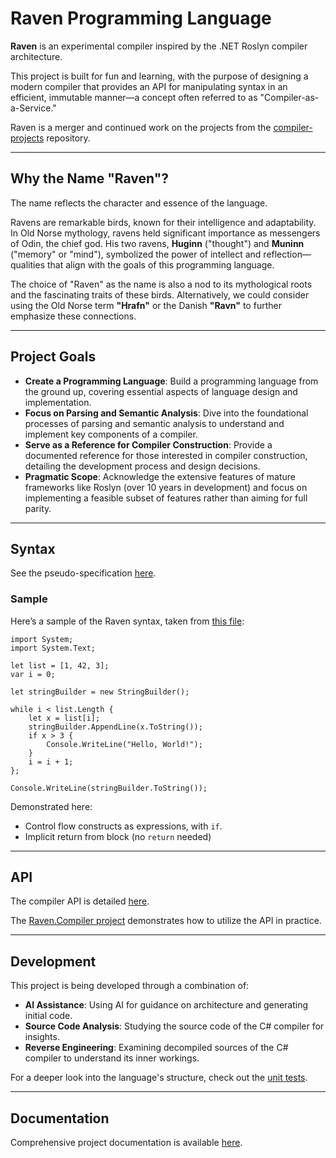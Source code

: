 # Raven Programming Language

**Raven** is an experimental compiler inspired by the .NET Roslyn compiler architecture.

This project is built for fun and learning, with the purpose of designing a modern compiler that provides an API for manipulating syntax in an efficient, immutable manner—a concept often referred to as "Compiler-as-a-Service."

Raven is a merger and continued work on the projects from the [compiler-projects](https://github.com/marinasundstrom/compiler-projects) repository.

---

## Why the Name "Raven"?

The name reflects the character and essence of the language.

Ravens are remarkable birds, known for their intelligence and adaptability. In Old Norse mythology, ravens held significant importance as messengers of Odin, the chief god. His two ravens, **Huginn** ("thought") and **Muninn** ("memory" or "mind"), symbolized the power of intellect and reflection—qualities that align with the goals of this programming language.

The choice of "Raven" as the name is also a nod to its mythological roots and the fascinating traits of these birds. Alternatively, we could consider using the Old Norse term **"Hrafn"** or the Danish **"Ravn"** to further emphasize these connections.

---

## Project Goals

- **Create a Programming Language**: Build a programming language from the ground up, covering essential aspects of language design and implementation.
- **Focus on Parsing and Semantic Analysis**: Dive into the foundational processes of parsing and semantic analysis to understand and implement key components of a compiler.
- **Serve as a Reference for Compiler Construction**: Provide a documented reference for those interested in compiler construction, detailing the development process and design decisions.
- **Pragmatic Scope**: Acknowledge the extensive features of mature frameworks like Roslyn (over 10 years in development) and focus on implementing a feasible subset of features rather than aiming for full parity.

---

## Syntax

See the pseudo-specification [here](/docs/lang/spec/language-specification.md).

### Sample

Here’s a sample of the Raven syntax, taken from [this file](src/Raven.Compiler/test.rav):

```raven
import System;
import System.Text;

let list = [1, 42, 3];
var i = 0; 

let stringBuilder = new StringBuilder();

while i < list.Length {
    let x = list[i];
    stringBuilder.AppendLine(x.ToString());
    if x > 3 {
        Console.WriteLine("Hello, World!");   
    }
    i = i + 1;
};

Console.WriteLine(stringBuilder.ToString());
```

Demonstrated here:

* Control flow constructs as expressions, with `if`.
* Implicit return from block (no `return` needed)

---

## API

The compiler API is detailed [here](docs/compiler/api.md).

The [Raven.Compiler project](src/Raven.Compiler/Program.cs) demonstrates how to utilize the API in practice.

---

## Development

This project is being developed through a combination of:

- **AI Assistance**: Using AI for guidance on architecture and generating initial code.
- **Source Code Analysis**: Studying the source code of the C# compiler for insights.
- **Reverse Engineering**: Examining decompiled sources of the C# compiler to understand its inner workings.

For a deeper look into the language's structure, check out the [unit tests](/Raven.CodeAnalysis.Tests/Syntax/AstTest.cs).

---

## Documentation

Comprehensive project documentation is available [here](/docs/).
